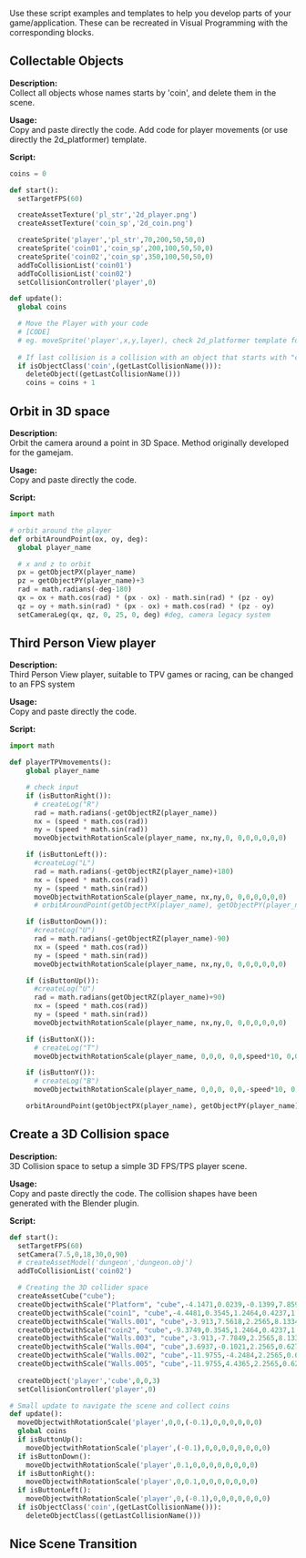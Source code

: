 Use these script examples and templates to help you develop parts of your game/application.
These can be recreated in Visual Programming with the corresponding blocks.

## Collectable Objects

**Description:**  
Collect all objects whose names starts by 'coin', and delete them in the scene.

**Usage:**  
Copy and paste directly the code. Add code for player movements (or use directly the 2d_platformer) template.

**Script:**

```python
coins = 0

def start():
  setTargetFPS(60)

  createAssetTexture('pl_str','2d_player.png')
  createAssetTexture('coin_sp','2d_coin.png')

  createSprite('player','pl_str',70,200,50,50,0)
  createSprite('coin01','coin_sp',200,100,50,50,0)
  createSprite('coin02','coin_sp',350,100,50,50,0)
  addToCollisionList('coin01')
  addToCollisionList('coin02')
  setCollisionController('player',0)

def update():
  global coins

  # Move the Player with your code
  # [CODE]
  # eg. moveSprite('player',x,y,layer), check 2d_platformer template for complete example
  
  # If last collision is a collision with an object that starts with "coin" name
  if isObjectClass('coin',(getLastCollisionName())):
    deleteObject((getLastCollisionName()))
    coins = coins + 1
```
    
## Orbit in 3D space

**Description:**  
Orbit the camera around a point in 3D Space. Method originally developed for the gamejam.

**Usage:**  
Copy and paste directly the code.

**Script:**

```python
import math

# orbit around the player
def orbitAroundPoint(ox, oy, deg):
  global player_name

  # x and z to orbit
  px = getObjectPX(player_name)
  pz = getObjectPY(player_name)+3
  rad = math.radians(-deg-180)
  qx = ox + math.cos(rad) * (px - ox) - math.sin(rad) * (pz - oy)
  qz = oy + math.sin(rad) * (px - ox) + math.cos(rad) * (pz - oy)
  setCameraLeg(qx, qz, 0, 25, 0, deg) #deg, camera legacy system
```

## Third Person View player

**Description:**  
Third Person View player, suitable to TPV games or racing, can be changed to an FPS system

**Usage:**  
Copy and paste directly the code.

**Script:**

```python
import math

def playerTPVmovements():
    global player_name

    # check input
    if (isButtonRight()):
      # createLog("R")
      rad = math.radians(-getObjectRZ(player_name))
      nx = (speed * math.cos(rad))
      ny = (speed * math.sin(rad))
      moveObjectwithRotationScale(player_name, nx,ny,0, 0,0,0,0,0,0)

    if (isButtonLeft()):
      #createLog("L")
      rad = math.radians(-getObjectRZ(player_name)+180)
      nx = (speed * math.cos(rad))
      ny = (speed * math.sin(rad))
      moveObjectwithRotationScale(player_name, nx,ny,0, 0,0,0,0,0,0)
      # orbitAroundPoint(getObjectPX(player_name), getObjectPY(player_name), -getObjectRZ(player_name))

    if (isButtonDown()):
      #createLog("U")
      rad = math.radians(-getObjectRZ(player_name)-90)
      nx = (speed * math.cos(rad))
      ny = (speed * math.sin(rad))
      moveObjectwithRotationScale(player_name, nx,ny,0, 0,0,0,0,0,0)

    if (isButtonUp()):
      #createLog("U")
      rad = math.radians(getObjectRZ(player_name)+90)
      nx = (speed * math.cos(rad))
      ny = (speed * math.sin(rad))
      moveObjectwithRotationScale(player_name, nx,ny,0, 0,0,0,0,0,0)

    if (isButtonX()):
      # createLog("T")
      moveObjectwithRotationScale(player_name, 0,0,0, 0,0,speed*10, 0,0,0)

    if (isButtonY()):
      # createLog("B")
      moveObjectwithRotationScale(player_name, 0,0,0, 0,0,-speed*10, 0,0,0)

    orbitAroundPoint(getObjectPX(player_name), getObjectPY(player_name), -getObjectRZ(player_name))
```


## Create a 3D Collision space

**Description:**  
3D Collision space to setup a simple 3D FPS/TPS player scene.

**Usage:**  
Copy and paste directly the code. The collision shapes have been generated with the Blender plugin.

**Script:**

```python
def start():
  setTargetFPS(60)
  setCamera(7.5,0,18,30,0,90)
  # createAssetModel('dungeon','dungeon.obj')
  addToCollisionList('coin02')

  # Creating the 3D collider space
  createAssetCube("cube");
  createObjectwithScale("Platform", "cube",-4.1471,0.0239,-0.1399,7.8596,8.1615,0.0655);hideObject("Platform");addToCollisionList("Platform");
  createObjectwithScale("coin1", "cube",-4.4481,0.3545,1.2464,0.4237,1.0,1.0);hideObject("coin1");addToCollisionList("coin1");
  createObjectwithScale("Walls.001", "cube",-3.913,7.5618,2.2565,8.1334,0.4529,2.172);hideObject("Walls.001");addToCollisionList("Walls.001");
  createObjectwithScale("coin2", "cube",-9.3749,0.3545,1.2464,0.4237,1.0,1.0);hideObject("coin2");addToCollisionList("coin2");
  createObjectwithScale("Walls.003", "cube",-3.913,-7.7849,2.2565,8.1334,0.4529,2.172);hideObject("Walls.003");addToCollisionList("Walls.003");
  createObjectwithScale("Walls.004", "cube",3.6937,-0.1021,2.2565,0.6277,8.231,2.172);hideObject("Walls.004");addToCollisionList("Walls.004");
  createObjectwithScale("Walls.002", "cube",-11.9755,-4.2484,2.2565,0.6277,7.2022,2.172);hideObject("Walls.002");addToCollisionList("Walls.002");
  createObjectwithScale("Walls.005", "cube",-11.9755,4.4365,2.2565,0.6277,2.7894,2.172);hideObject("Walls.005");addToCollisionList("Walls.005");
  
  createObject('player','cube',0,0,3)
  setCollisionController('player',0)

# Small update to navigate the scene and collect coins
def update():
  moveObjectwithRotationScale('player',0,0,(-0.1),0,0,0,0,0,0)
  global coins
  if isButtonUp():
    moveObjectwithRotationScale('player',(-0.1),0,0,0,0,0,0,0,0)
  if isButtonDown():
    moveObjectwithRotationScale('player',0.1,0,0,0,0,0,0,0,0)
  if isButtonRight():
    moveObjectwithRotationScale('player',0,0.1,0,0,0,0,0,0,0)
  if isButtonLeft():
    moveObjectwithRotationScale('player',0,(-0.1),0,0,0,0,0,0,0)
  if isObjectClass('coin',(getLastCollisionName())):
    deleteObjectClass((getLastCollisionName()))
```

## Nice Scene Transition
